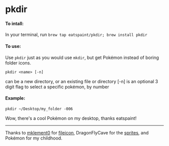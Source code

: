 # pkdir
#### To intall: 
In your terminal, run `brew tap eatspaint/pkdir; brew install pkdir`
#### To use: 
Use `pkdir` just as you would use `mkdir`, but get Pokémon instead of boring folder icons.
```
pkdir <name> [-n]
```
<name> can be a new directory, or an existing file or directory
[-n] is an optional 3 digit flag to select a specific pokémon, by number
#### Example:
```
pkdir ~/Desktop/my_folder -006
```
Wow, there's a cool Pokémon on my desktop, thanks eatspaint!
***
Thanks to [mklement0](https://github.com/mklement0) for [fileicon](https://github.com/mklement0/fileicon), DragonFlyCave for the [sprites](http://www.dragonflycave.com/sprites.aspx), and Pokémon for my childhood.
